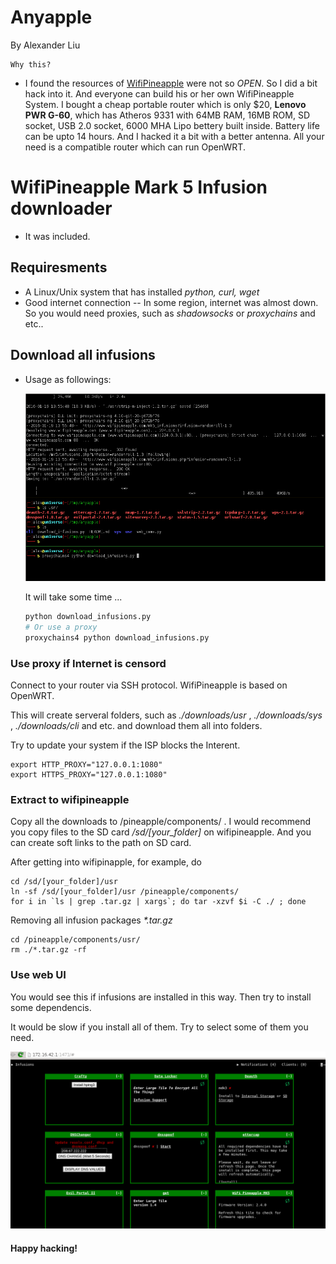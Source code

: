 Anyapple
=======================================
By Alexander Liu


    Why this?

* I found the resources of [WifiPineapple](https://www.wifipineapple.com) were not so *OPEN*. So I did a bit hack into it.
And everyone can build his or her own WifiPineapple System.
I bought a cheap portable router which is only $20, **Lenovo PWR G-60**, which has Atheros 9331 with 64MB RAM, 16MB ROM, SD socket, USB 2.0 socket,  6000 MHA Lipo bettery built inside. Battery life can be upto 14 hours.
And I hacked it a bit with a better antenna.
All your need is a compatible router which can run OpenWRT.



WifiPineapple Mark 5 Infusion downloader
=======================================
* It was included.


Requiresments
-------------
* A Linux/Unix system that has installed *python, curl, wget*
* Good internet connection -- In some region, internet was almost down. So you would need proxies, such as *shadowsocks* or *proxychains* and etc..


Download all infusions
----------------------
* Usage as followings:

    ![demo](static/snapshot170.png)

    It will take some time ...

    ```bash
    python download_infusions.py
    # Or use a proxy
    proxychains4 python download_infusions.py
    ```

### Use proxy if Internet is censord

Connect to your router via SSH protocol. WifiPineapple is based on OpenWRT.

This will create serveral folders, such as *./downloads/usr* , *./downloads/sys* , *./downloads/cli* and etc. and download them all into folders.

Try to update your system if the ISP blocks the Interent.

    export HTTP_PROXY="127.0.0.1:1080"
    export HTTPS_PROXY="127.0.0.1:1080"

### Extract to wifipineapple
Copy all the downloads to /pineapple/components/ . I would recommend you copy files to the SD card */sd/[your_folder]* on wifipineapple. And you can create soft links to the path on SD card.

After getting into wifipinapple, for example,  do 

    cd /sd/[your_folder]/usr
    ln -sf /sd/[your_folder]/usr /pineapple/components/
    for i in `ls | grep .tar.gz | xargs`; do tar -xzvf $i -C ./ ; done

Removing all infusion packages _*.tar.gz_

    cd /pineapple/components/usr/
    rm ./*.tar.gz -rf


### Use web UI

You would see this if infusions are installed in this way. Then try to install some dependencis.

It would be slow if you install all of them. Try to select some of them you need.


![web-ui](static/snapshot171.png)



#### Happy hacking!
